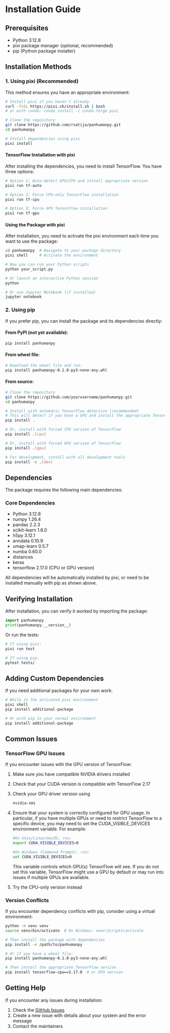 # Installation Guide

## Prerequisites

- Python 3.12.8
- pixi package manager (optional, recommended)
- pip (Python package installer)

## Installation Methods

### 1. Using pixi (Recommended)

This method ensures you have an appropriate environment:

```bash
# Install pixi if you haven't already
curl -fsSL https://pixi.sh/install.sh | bash
# or with conda: conda install -c conda-forge pixi

# Clone the repository
git clone https://github.com/rsatija/panhumanpy.git
cd panhumanpy

# Install dependencies using pixi
pixi install
```

#### TensorFlow Installation with pixi

After installing the dependencies, you need to install TensorFlow. You have three options:

```bash
# Option 1: Auto-detect GPU/CPU and install appropriate version
pixi run tf-auto

# Option 2: Force CPU-only TensorFlow installation
pixi run tf-cpu

# Option 3: Force GPU TensorFlow installation
pixi run tf-gpu
```

#### Using the Package with pixi

After installation, you need to activate the pixi environment each time you want to use the package:

```bash
cd panhumanpy  # Navigate to your package directory
pixi shell     # Activate the environment

# Now you can run your Python scripts
python your_script.py

# Or launch an interactive Python session
python

# Or use Jupyter Notebook (if installed)
jupyter notebook
```

### 2. Using pip

If you prefer pip, you can install the package and its dependencies directly:

#### From PyPI (not yet available):
```bash
pip install panhumanpy
```

#### From wheel file:
```bash
# Download the wheel file and run:
pip install panhumanpy-0.1.0-py3-none-any.whl
```

#### From source:
```bash
# Clone the repository
git clone https://github.com/yourusername/panhumanpy.git
cd panhumanpy

# Install with automatic TensorFlow detection (recommended)
# This will detect if you have a GPU and install the appropriate TensorFlow version
pip install .

# Or, install with forced CPU version of TensorFlow
pip install .[cpu]

# Or, install with forced GPU version of TensorFlow
pip install .[gpu]

# For development, install with all development tools
pip install -e .[dev]
```

## Dependencies

The package requires the following main dependencies:

### Core Dependencies
- Python 3.12.8
- numpy 1.26.4
- pandas 2.2.3
- scikit-learn 1.6.0
- h5py 3.12.1
- anndata 0.10.9
- umap-learn 0.5.7
- numba 0.60.0
- distances
- keras
- tensorflow 2.17.0 (CPU or GPU version)

All dependencies will be automatically installed by pixi, or need to be installed manually with pip as shown above.

## Verifying Installation

After installation, you can verify it worked by importing the package:

```python
import panhumanpy
print(panhumanpy.__version__)
```

Or run the tests:

```bash
# If using pixi:
pixi run test

# If using pip:
pytest tests/
```

## Adding Custom Dependencies

If you need additional packages for your own work:

```bash
# While in the activated pixi environment
pixi shell
pip install additional-package

# Or with pip in your normal environment
pip install additional-package
```

## Common Issues

### TensorFlow GPU Issues

If you encounter issues with the GPU version of TensorFlow:

1. Make sure you have compatible NVIDIA drivers installed
2. Check that your CUDA version is compatible with TensorFlow 2.17
3. Check your GPU driver version using 
    ```bash
    nvidia-smi
    ```
4. Ensure that your system is correctly configured for GPU usage. In particular, if you have multiple GPUs or need to restrict TensorFlow to a specific device, you may need to set the CUDA_VISIBLE_DEVICES environment variable. For example:
    ```bash
    #On Unix/Linux/macOS, run:
    export CUDA_VISIBLE_DEVICES=0

    #On Windows (Command Prompt), run:
    set CUDA_VISIBLE_DEVICES=0
    ```
    This variable controls which GPU(s) TensorFlow will see. If you do not set this variable, TensorFlow might use a GPU by default or may run into issues if multiple GPUs are available.

5. Try the CPU-only version instead

### Version Conflicts

If you encounter dependency conflicts with pip, consider using a virtual environment:

```bash
python -m venv venv
source venv/bin/activate  # On Windows: venv\Scripts\activate

# Then install the package with dependencies
pip install -e /path/to/panhumanpy

# Or if you have a wheel file:
pip install panhumanpy-0.1.0-py3-none-any.whl

# Then install the appropriate TensorFlow version
pip install tensorflow-cpu==2.17.0  # or GPU version
```

## Getting Help

If you encounter any issues during installation:
1. Check the [GitHub Issues](https://github.com/rsatija/panhumanpy/issues)
2. Create a new issue with details about your system and the error message
3. Contact the maintainers